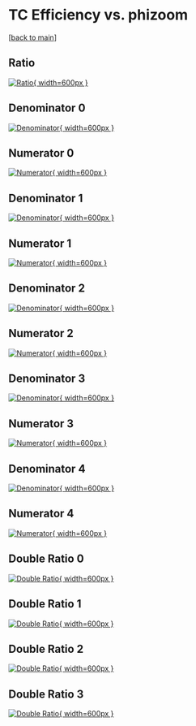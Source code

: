 # TC Efficiency vs. phizoom

[[back to main](./)]



## Ratio

[![Ratio](../mtv/var/TC_base_13_0_eff_phizoom.png){ width=600px }](../mtv/var/TC_base_13_0_eff_phizoom.pdf)

## Denominator 0

[![Denominator](../mtv/den/TC_base_13_0_eff_phizoom_den0.png){ width=600px }](../mtv/den/TC_base_13_0_eff_phizoom_den0.pdf)

## Numerator 0

[![Numerator](../mtv/num/TC_base_13_0_eff_phizoom_num0.png){ width=600px }](../mtv/num/TC_base_13_0_eff_phizoom_num0.pdf)

## Denominator 1

[![Denominator](../mtv/den/TC_base_13_0_eff_phizoom_den1.png){ width=600px }](../mtv/den/TC_base_13_0_eff_phizoom_den1.pdf)

## Numerator 1

[![Numerator](../mtv/num/TC_base_13_0_eff_phizoom_num1.png){ width=600px }](../mtv/num/TC_base_13_0_eff_phizoom_num1.pdf)

## Denominator 2

[![Denominator](../mtv/den/TC_base_13_0_eff_phizoom_den2.png){ width=600px }](../mtv/den/TC_base_13_0_eff_phizoom_den2.pdf)

## Numerator 2

[![Numerator](../mtv/num/TC_base_13_0_eff_phizoom_num2.png){ width=600px }](../mtv/num/TC_base_13_0_eff_phizoom_num2.pdf)

## Denominator 3

[![Denominator](../mtv/den/TC_base_13_0_eff_phizoom_den3.png){ width=600px }](../mtv/den/TC_base_13_0_eff_phizoom_den3.pdf)

## Numerator 3

[![Numerator](../mtv/num/TC_base_13_0_eff_phizoom_num3.png){ width=600px }](../mtv/num/TC_base_13_0_eff_phizoom_num3.pdf)

## Denominator 4

[![Denominator](../mtv/den/TC_base_13_0_eff_phizoom_den4.png){ width=600px }](../mtv/den/TC_base_13_0_eff_phizoom_den4.pdf)

## Numerator 4

[![Numerator](../mtv/num/TC_base_13_0_eff_phizoom_num4.png){ width=600px }](../mtv/num/TC_base_13_0_eff_phizoom_num4.pdf)

## Double Ratio 0

[![Double Ratio](../mtv/ratio/TC_base_13_0_eff_phizoom_ratio0.png){ width=600px }](../mtv/ratio/TC_base_13_0_eff_phizoom_ratio0.pdf)

## Double Ratio 1

[![Double Ratio](../mtv/ratio/TC_base_13_0_eff_phizoom_ratio1.png){ width=600px }](../mtv/ratio/TC_base_13_0_eff_phizoom_ratio1.pdf)

## Double Ratio 2

[![Double Ratio](../mtv/ratio/TC_base_13_0_eff_phizoom_ratio2.png){ width=600px }](../mtv/ratio/TC_base_13_0_eff_phizoom_ratio2.pdf)

## Double Ratio 3

[![Double Ratio](../mtv/ratio/TC_base_13_0_eff_phizoom_ratio3.png){ width=600px }](../mtv/ratio/TC_base_13_0_eff_phizoom_ratio3.pdf)


